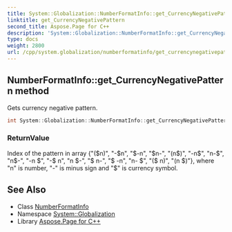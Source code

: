 ```yaml
---
title: System::Globalization::NumberFormatInfo::get_CurrencyNegativePattern method
linktitle: get_CurrencyNegativePattern
second_title: Aspose.Page for C++
description: 'System::Globalization::NumberFormatInfo::get_CurrencyNegativePattern method. Gets currency negative pattern in C++.'
type: docs
weight: 2800
url: /cpp/system.globalization/numberformatinfo/get_currencynegativepattern/
---
```

## NumberFormatInfo::get_CurrencyNegativePattern method


Gets currency negative pattern.

```cpp
int System::Globalization::NumberFormatInfo::get_CurrencyNegativePattern() const
```


### ReturnValue

Index of the pattern in array {"($n)", "-$n", "$-n", "$n-", "(n$)", "-n$", "n-$", "n$-", "-n $", "-$ n", "n $-", "$ n-", "$ -n", "n- $", "($ n)", "(n $)"}, where "n" is number, "-" is minus sign and "$" is currency symbol.

## See Also

* Class [NumberFormatInfo](../)
* Namespace [System::Globalization](../../)
* Library [Aspose.Page for C++](../../../)
